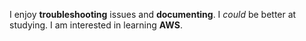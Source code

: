 I enjoy **troubleshooting** issues and **documenting**. I *could* be better at studying. I am interested in learning **AWS**.
